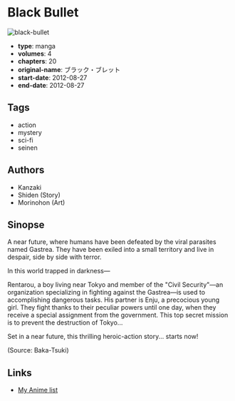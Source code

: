 # Black Bullet

![black-bullet](https://cdn.myanimelist.net/images/manga/1/92417.jpg)

-   **type**: manga
-   **volumes**: 4
-   **chapters**: 20
-   **original-name**: ブラック・ブレット
-   **start-date**: 2012-08-27
-   **end-date**: 2012-08-27

## Tags

-   action
-   mystery
-   sci-fi
-   seinen

## Authors

-   Kanzaki
-   Shiden (Story)
-   Morinohon (Art)

## Sinopse

A near future, where humans have been defeated by the viral parasites named Gastrea. They have been exiled into a small territory and live in despair, side by side with terror.

In this world trapped in darkness—

Rentarou, a boy living near Tokyo and member of the "Civil Security"—an organization specializing in fighting against the Gastrea—is used to accomplishing dangerous tasks. His partner is Enju, a precocious young girl. They fight thanks to their peculiar powers until one day, when they receive a special assignment from the government. This top secret mission is to prevent the destruction of Tokyo...

Set in a near future, this thrilling heroic-action story... starts now!

(Source: Baka-Tsuki)

## Links

-   [My Anime list](https://myanimelist.net/manga/45559/Black_Bullet)
